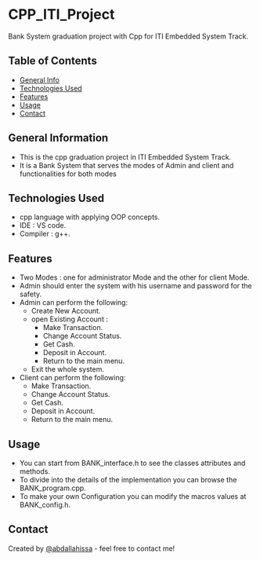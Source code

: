 # CPP_ITI_Project
Bank System graduation project with Cpp for ITI Embedded System Track.

## Table of Contents
* [General Info](#general-information)
* [Technologies Used](#technologies-used)
* [Features](#features)
* [Usage](#usage)
* [Contact](#contact)



## General Information

- This is the cpp graduation project in ITI Embedded System Track.
- It is a Bank System that serves the modes of Admin and client and functionalities for both modes


## Technologies Used

- cpp language with applying OOP concepts.
- IDE : VS code.
- Compiler : g++.

## Features

- Two Modes : one for administrator Mode and the other for client Mode.
- Admin should enter the system with his username and password for the safety.
- Admin can perform the following:
  - Create New Account.
  - open Existing Account :
    - Make Transaction.
    - Change Account Status.
    - Get Cash.
    - Deposit in Account.  
    -  Return to the main menu.
  - Exit the whole system.
- Client can perform the following:
  - Make Transaction.
  - Change Account Status.
  - Get Cash.
  - Deposit in Account.  
  -  Return to the main menu.



## Usage

- You can start from BANK_interface.h to see the classes attributes and methods.
- To divide into the details of the implementation you can browse the BANK_program.cpp.
- To make your own Configuration you can modify the macros values at BANK_config.h.



## Contact
Created by [@abdallahissa](https://www.linkedin.com/in/abdallaissa/) - feel free to contact me!
